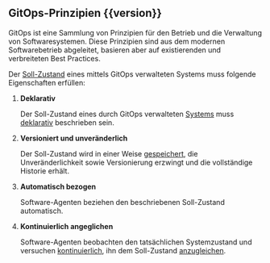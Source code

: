 ## GitOps-Prinzipien {{version}}

GitOps ist eine Sammlung von Prinzipien für den Betrieb und die Verwaltung von Softwaresystemen.
Diese Prinzipien sind aus dem modernen Softwarebetrieb abgeleitet, basieren aber auf existierenden und verbreiteten Best Practices.

Der [Soll-Zustand](./GLOSSARY_de.md#soll-zustand) eines mittels GitOps verwalteten Systems muss folgende Eigenschaften erfüllen:

1. **Deklarativ**

    Der Soll-Zustand eines durch GitOps verwalteten [Systems](./GLOSSARY_de.md#softwaresystem) muss [deklarativ](./GLOSSARY_de.md#deklarative-beschreibung) beschrieben sein.

2. **Versioniert und unveränderlich**

    Der Soll-Zustand wird in einer Weise [gespeichert](./GLOSSARY_de.md#zustandsspeicher), die Unveränderlichkeit sowie Versionierung erzwingt und die vollständige Historie erhält.

3. **Automatisch bezogen**

    Software-Agenten beziehen den beschriebenen Soll-Zustand automatisch.

4. **Kontinuierlich angeglichen**

    Software-Agenten beobachten den tatsächlichen Systemzustand und versuchen [kontinuierlich](./GLOSSARY_de.md#kontinuierlich), ihn dem Soll-Zustand [anzugleichen](./GLOSSARY_de.md#angleichung).
